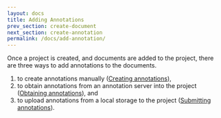 ```yaml
---
layout: docs
title: Adding Annotations
prev_section: create-document
next_section: create-annotation
permalink: /docs/add-annotation/
---
```


Once a project is created, and documents are added to the project,
there are three ways to add annotations to the documents.

1. to create annotations manually ([Creating annotations]({{site.baseurl}}/docs/create-annotation/)),
1. to obtain annotations from an annotation server into the project ([Obtaining annotations]({{site.baseurl}}/docs/obtain-annotation/)), and
1. to upload annotations from a local storage to the project ([Submitting annotations]({{site.baseurl}}/docs/submit-annotation/)).
